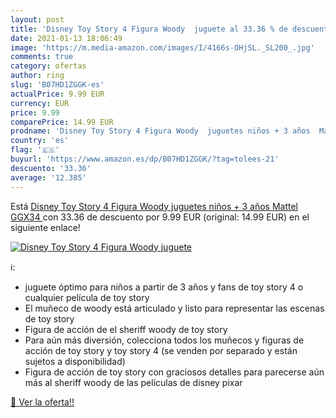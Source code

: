```yaml
---
layout: post
title: 'Disney Toy Story 4 Figura Woody  juguete al 33.36 % de descuento'
date: 2021-01-13 18:06:49
image: 'https://m.media-amazon.com/images/I/4166s-OHjSL._SL200_.jpg'
comments: true
category: ofertas
author: ring
slug: 'B07HD1ZGGK-es'
actualPrice: 9.99 EUR
currency: EUR
price: 9.99
comparePrice: 14.99 EUR
prodname: 'Disney Toy Story 4 Figura Woody  juguetes niños + 3 años  Mattel GGX34 '
country: 'es'
flag: '🇪🇸'
buyurl: 'https://www.amazon.es/dp/B07HD1ZGGK/?tag=tolees-21'
descuento: '33.36'
average: '12.385'
---
```


Está [Disney Toy Story 4 Figura Woody  juguetes niños + 3 años  Mattel GGX34 ](https://www.amazon.es/dp/B07HD1ZGGK/?tag=tolees-21) con 33.36 de descuento por 9.99 EUR (original: 14.99 EUR) en el siguiente enlace!

[![Disney Toy Story 4 Figura Woody  juguete](https://m.media-amazon.com/images/I/4166s-OHjSL._SL200_.jpg)](https://www.amazon.es/dp/B07HD1ZGGK/?tag=tolees-21)

ℹ️:

- juguete óptimo para niños a partir de 3 años y fans de toy story 4 o cualquier película de toy story
- El muñeco de woody está articulado y listo para representar las escenas de toy story
- Figura de acción de el sheriff woody de toy story
- Para aún más diversión, colecciona todos los muñecos y figuras de acción de toy story y toy story 4 (se venden por separado y están sujetos a disponibilidad)
- Figura de acción de toy story con graciosos detalles para parecerse aún más al sheriff woody de las películas de disney pixar

[🛒 Ver la oferta!!](https://www.amazon.es/dp/B07HD1ZGGK/?tag=tolees-21)
